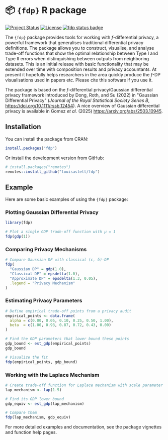 # 📦 `{fdp}` R package

[![Project Status](https://www.repostatus.org/badges/latest/concept.svg)](https://www.repostatus.org/#concept)
[![License](https://img.shields.io/badge/license-GPL%20%28%3E%3D%203%29-brightgreen.svg?style=flat)](https://www.gnu.org/licenses/gpl-2.0.html)
[![fdp status badge](https://louisaslett.r-universe.dev/badges/fdp)](https://louisaslett.r-universe.dev/fdp)

The `{fdp}` package provides tools for working with $f$-differential privacy, a powerful framework that generalises traditional differential privacy definitions.
The package allows you to construct, visualise, and analyse trade-off functions that show the optimal relationship between Type I and Type II errors when distinguishing between outputs from neighboring datasets.
This is an initial release with basic functionality that may be extended over time with composition results and privacy accountants.
At present it hopefully helps researchers in the area quickly produce the $f$-DP visualisations used in papers etc.
Please cite this software if you use it.

The package is based on the $f$-differential privacy/Gaussian differential privacy framework introduced by Dong, Roth, and Su (2022) in "Gaussian Differential Privacy" (_Journal of the Royal Statistical Society Series B_, <https://doi.org/10.1111/rssb.12454>).
A nice overview of Gaussian differential privacy is available in Gomez _et al._ (2025) <https://arxiv.org/abs/2503.10945>.

## Installation

You can install the package from CRAN:

```r
install.packages("fdp")
```

Or install the development version from GitHub:

```r
# install.packages("remotes")
remotes::install_github("louisaslett/fdp")
```

## Example

Here are some basic examples of using the `{fdp}` package:

### Plotting Gaussian Differential Privacy

```r
library(fdp)

# Plot a single GDP trade-off function with μ = 1
fdp(gdp(1))
```

### Comparing Privacy Mechanisms

```r
# Compare Gaussian DP with classical (ε, δ)-DP
fdp(
  "Gaussian DP" = gdp(1.0),
  "Classical DP" = epsdelta(1.0),
  "Approximate DP" = epsdelta(1.3, 0.05),
  .legend = "Privacy Mechanism"
)
```

### Estimating Privacy Parameters

```r
# Define empirical trade-off points from a privacy audit
empirical_points <- data.frame(
  alpha = c(0.00, 0.05, 0.10, 0.25, 0.50, 1.00),
  beta  = c(1.00, 0.93, 0.87, 0.72, 0.43, 0.00)
)

# Find the GDP parameters that lower bound these points
gdp_bound <- est_gdp(empirical_points)
gdp_bound

# Visualize the fit
fdp(empirical_points, gdp_bound)
```

### Working with the Laplace Mechanism

```r
# Create trade-off function for Laplace mechanism with scale parameter 1.5
lap_mechanism <- lap(1.5)

# Find its GDP lower bound
gdp_equiv <- est_gdp(lap_mechanism)

# Compare them
fdp(lap_mechanism, gdp_equiv)
```

For more detailed examples and documentation, see the package vignettes and function help pages.
